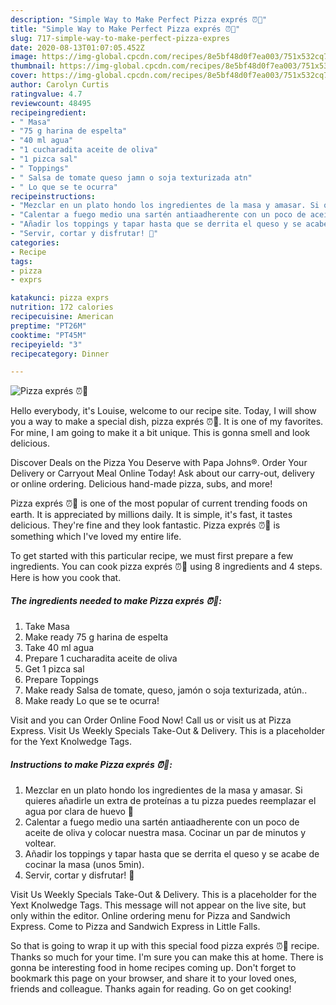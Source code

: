 ```yaml
---
description: "Simple Way to Make Perfect Pizza exprés ⏰🍕"
title: "Simple Way to Make Perfect Pizza exprés ⏰🍕"
slug: 717-simple-way-to-make-perfect-pizza-expres
date: 2020-08-13T01:07:05.452Z
image: https://img-global.cpcdn.com/recipes/8e5bf48d0f7ea003/751x532cq70/pizza-expres-⏰🍕-foto-principal.jpg
thumbnail: https://img-global.cpcdn.com/recipes/8e5bf48d0f7ea003/751x532cq70/pizza-expres-⏰🍕-foto-principal.jpg
cover: https://img-global.cpcdn.com/recipes/8e5bf48d0f7ea003/751x532cq70/pizza-expres-⏰🍕-foto-principal.jpg
author: Carolyn Curtis
ratingvalue: 4.7
reviewcount: 48495
recipeingredient:
- " Masa"
- "75 g harina de espelta"
- "40 ml agua"
- "1 cucharadita aceite de oliva"
- "1 pizca sal"
- " Toppings"
- " Salsa de tomate queso jamn o soja texturizada atn"
- " Lo que se te ocurra"
recipeinstructions:
- "Mezclar en un plato hondo los ingredientes de la masa y amasar. Si quieres añadirle un extra de proteínas a tu pizza puedes reemplazar el agua por clara de huevo 💪"
- "Calentar a fuego medio una sartén antiaadherente con un poco de aceite de oliva y colocar nuestra masa. Cocinar un par de minutos y voltear."
- "Añadir los toppings y tapar hasta que se derrita el queso y se acabe de cocinar la masa (unos 5min)."
- "Servir, cortar y disfrutar! 🍕"
categories:
- Recipe
tags:
- pizza
- exprs

katakunci: pizza exprs 
nutrition: 172 calories
recipecuisine: American
preptime: "PT26M"
cooktime: "PT45M"
recipeyield: "3"
recipecategory: Dinner

---
```



![Pizza exprés ⏰🍕](https://img-global.cpcdn.com/recipes/8e5bf48d0f7ea003/751x532cq70/pizza-expres-⏰🍕-foto-principal.jpg)

Hello everybody, it's Louise, welcome to our recipe site. Today, I will show you a way to make a special dish, pizza exprés ⏰🍕. It is one of my favorites. For mine, I am going to make it a bit unique. This is gonna smell and look delicious.

Discover Deals on the Pizza You Deserve with Papa Johns®. Order Your Delivery or Carryout Meal Online Today! Ask about our carry-out, delivery or online ordering. Delicious hand-made pizza, subs, and more!

Pizza exprés ⏰🍕 is one of the most popular of current trending foods on earth. It is appreciated by millions daily. It is simple, it's fast, it tastes delicious. They're fine and they look fantastic. Pizza exprés ⏰🍕 is something which I've loved my entire life.


To get started with this particular recipe, we must first prepare a few ingredients. You can cook pizza exprés ⏰🍕 using 8 ingredients and 4 steps. Here is how you cook that.

<!--inarticleads1-->

##### The ingredients needed to make Pizza exprés ⏰🍕:

1. Take  Masa
1. Make ready 75 g harina de espelta
1. Take 40 ml agua
1. Prepare 1 cucharadita aceite de oliva
1. Get 1 pizca sal
1. Prepare  Toppings
1. Make ready  Salsa de tomate, queso, jamón o soja texturizada, atún..
1. Make ready  Lo que se te ocurra!


Visit and you can Order Online Food Now! Call us or visit us at Pizza Express. Visit Us Weekly Specials Take-Out &amp; Delivery. This is a placeholder for the Yext Knolwedge Tags. 

<!--inarticleads2-->

##### Instructions to make Pizza exprés ⏰🍕:

1. Mezclar en un plato hondo los ingredientes de la masa y amasar. Si quieres añadirle un extra de proteínas a tu pizza puedes reemplazar el agua por clara de huevo 💪
1. Calentar a fuego medio una sartén antiaadherente con un poco de aceite de oliva y colocar nuestra masa. Cocinar un par de minutos y voltear.
1. Añadir los toppings y tapar hasta que se derrita el queso y se acabe de cocinar la masa (unos 5min).
1. Servir, cortar y disfrutar! 🍕


Visit Us Weekly Specials Take-Out &amp; Delivery. This is a placeholder for the Yext Knolwedge Tags. This message will not appear on the live site, but only within the editor. Online ordering menu for Pizza and Sandwich Express. Come to Pizza and Sandwich Express in Little Falls. 

So that is going to wrap it up with this special food pizza exprés ⏰🍕 recipe. Thanks so much for your time. I'm sure you can make this at home. There is gonna be interesting food in home recipes coming up. Don't forget to bookmark this page on your browser, and share it to your loved ones, friends and colleague. Thanks again for reading. Go on get cooking!
